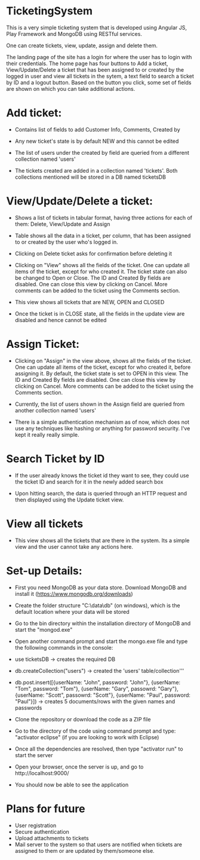 # TicketingSystem

This is a very simple ticketing system that is developed using Angular JS, Play Framework and MongoDB using RESTful services.

One can create tickets, view, update, assign and delete them.

The landing page of the site has a login for where the user has to login with their credentials. The home page has four buttons to Add a ticket, View/Update/Delete a ticket that has been assigned to or created by the logged in user and view all tickets in the sytem, a text field to search a ticket by ID and a logout button. Based on the button you click, some set of fields are shown on which you can take additional actions.

# Add ticket:
* Contains list of fields to add Customer Info, Comments, Created by

* Any new ticket's state is by default NEW and this cannot be edited

* The list of users under the created by field are queried from a different collection named 'users'

* The tickets created are added in a collection named 'tickets'. Both collections mentioned will be stored in a DB named ticketsDB

# View/Update/Delete a ticket:
* Shows a list of tickets in tabular format, having three actions for each of them: Delete, View/Update and Assign

* Table shows all the data in a ticket, per column, that has been assigned to or created by the user who's logged in.

* Clicking on Delete ticket asks for confirmation before deleting it

* Clicking on "View" shows all the fields of the ticket. One can update all items of the ticket, except for who created it. The ticket state can also be changed to Open or Close. The ID and Created By fields are disabled. One can close this view by clicking on Cancel. More comments can be added to the ticket using the Comments section.

* This view shows all tickets that are NEW, OPEN and CLOSED

* Once the ticket is in CLOSE state, all the fields in the update view are disabled and hence cannot be edited

# Assign Ticket:
* Clicking on "Assign" in the view above, shows all the fields of the ticket. One can update all items of the ticket, except for who created it, before assigning it. By default, the ticket state is set to OPEN in this view. The ID and Created By fields are disabled. One can close this view by clicking on Cancel. More comments can be added to the ticket using the Comments section.

* Currently, the list of users shown in the Assign field are queried from another collection named 'users'

* There is a simple authentication mechanism as of now, which does not use any techniques like hashing or anything for password security. I've kept it really really simple.

# Search Ticket by ID
* If the user already knows the ticket id they want to see, they could use the ticket ID and search for it in the newly added search box

* Upon hitting search, the data is queried through an HTTP request and then displayed using the Update ticket view.

# View all tickets
* This view shows all the tickets that are there in the system. Its a simple view and the user cannot take any actions here.

# Set-up Details:
* First you need MongoDB as your data store. Download MongoDB and install it (https://www.mongodb.org/downloads)

* Create the folder structure "C:\data\db" (on windows), which is the default location where your data will be stored

* Go to the bin directory within the installation directory of MongoDB and start the "mongod.exe"

* Open another command prompt and start the mongo.exe file and type the following commands in the console:
*    use ticketsDB		-> creates the required DB
*    db.createCollection("users")		-> created the 'users' table/collection'''
*    db.post.insert([{userName: "John", password: "John"}, {userName: "Tom", password: "Tom"}, {userName: "Gary", passowrd: "Gary"}, {userName: "Scott", passowrd: "Scott"}, {userName: "Paul", password: "Paul"}])		-> creates 5 documents/rows with the given names and passwords

* Clone the repository or download the code as a ZIP file

* Go to the directory of the code using command prompt and type: "activator eclipse" (if you are looking to work with Eclipse)

* Once all the dependencies are resolved, then type "activator run" to start the server

* Open your browser, once the server is up, and go to http://localhost:9000/

* You should now be able to see the application

# Plans for future
* User registration
* Secure authentication
* Upload attachments to tickets
* Mail server to the system so that users are notified when tickets are assigned to them or are updated by them/someone else.
